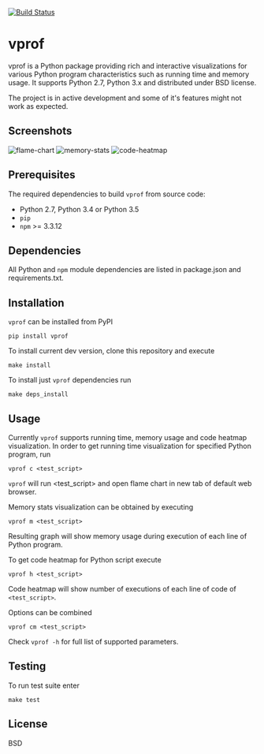 [![Build Status](https://travis-ci.org/nvdv/vprof.svg?branch=master)](https://travis-ci.org/nvdv/vprof)

# vprof

vprof is a Python package providing rich and interactive visualizations for
various Python program characteristics such as running time and memory usage.
It supports Python 2.7, Python 3.x and distributed under BSD license.

The project is in active development and some of it's features might not work as
expected.

## Screenshots

![flame-chart](http://i.imgur.com/mbszOETh.png?1)
![memory-stats](http://i.imgur.com/jTJGu2th.png?1)
![code-heatmap](http://i.imgur.com/0FNdQHNh.png?1)

## Prerequisites
The required dependencies to build ```vprof``` from source code:
 * Python 2.7, Python 3.4 or Python 3.5
 * ```pip```
 * ```npm``` >= 3.3.12

## Dependencies
All Python and ```npm``` module dependencies are listed in package.json and requirements.txt.

## Installation
```vprof``` can be installed from PyPI

    pip install vprof

To install current dev version, clone this repository and execute

    make install

To install just ```vprof``` dependencies run

    make deps_install


## Usage
Currently ```vprof``` supports running time, memory usage and code heatmap
visualization.
In order to get running time visualization for specified Python program, run

    vprof c <test_script>

```vprof``` will run <test_script> and open flame chart in new tab of default web
browser.

Memory stats visualization can be obtained by executing

    vprof m <test_script>

Resulting graph will show memory usage during execution of each line of
Python program.

To get code heatmap for Python script execute

    vprof h <test_script>

Code heatmap will show number of executions of each line of code of ```<test_script>```.

Options can be combined

    vprof cm <test_script>

Check ```vprof -h``` for full list of supported parameters.

## Testing
To run test suite enter

    make test

## License
BSD

